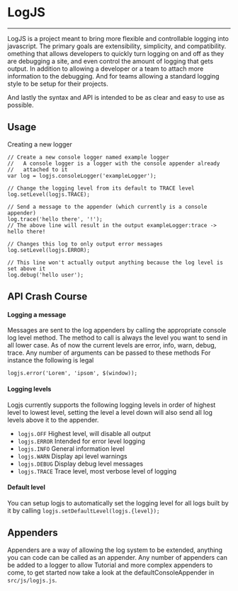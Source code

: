 LogJS
=====
- - -
LogJS is a project meant to bring more flexible and controllable logging into javascript.
The primary goals are extensibility, simplicity, and compatibility.  omething that allows developers to quickly turn logging on and off as they are debugging a site, and even control
the amount of logging that gets output.  In addition to allowing a developer or a team 
to attach more information to the debugging.  And for teams allowing a standard logging style to be setup for their projects.

And lastly the syntax and API is intended to be as clear and easy to use as possible.

Usage
-----
Creating a new logger

	// Create a new console logger named example logger
	//   A console logger is a logger with the console appender already
	//   attached to it
	var log = logjs.consoleLogger('exampleLogger');

	// Change the logging level from its default to TRACE level
	log.setLevel(logjs.TRACE);

	// Send a message to the appender (which currently is a console appender)
	log.trace('hello there', '!');
	// The above line will result in the output exampleLogger:trace -> hello there!

	// Changes this log to only output error messages
	log.setLevel(logjs.ERROR);

	// This line won't actually output anything because the log level is set above it
	log.debug('hello user');

API Crash Course
----------------
#### Logging a message
Messages are sent to the log appenders by calling the appropriate console log level method.
The method to call is always the level you want to send in all lower case.
As of now the current levels are error, info, warn, debug, trace.
Any number of arguments can be passed to these methods
For instance the following is legal

	logjs.error('Lorem', 'ipsom', $(window));

#### Logging levels
Logjs currently supports the following logging levels in order of highest level to lowest level, setting the level a level down will also send all log levels above it to the appender.

+ `logjs.OFF` Highest level, will disable all output
+ `logjs.ERROR` Intended for error level logging
+ `logjs.INFO` General information level
+ `logjs.WARN` Display api level warnings
+ `logjs.DEBUG` Display debug level messages
+ `logjs.TRACE` Trace level, most verbose level of logging

#### Default level
You can setup logjs to automatically set the logging level for all logs built by it by calling
`logjs.setDefaultLevel(logjs.{level});`

Appenders
---------
Appenders are a way of allowing the log system to be extended, anything you can code can be called as an appender.  Any number of appenders can be added to a logger to allow  Tutorial and more complex appenders to come, to get started now take a look at the defaultConsoleAppender in `src/js/logjs.js`.